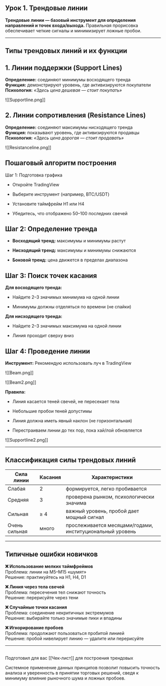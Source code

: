 ## Урок 1. Трендовые линии

**Трендовые линии — базовый инструмент для определения направлений и точек входа/выхода.** Правильная прорисовка обеспечивает четкие сигналы и минимизирует ложные пробои.

---
## Типы трендовых линий и их функции

## 1. Линии поддержки (Support Lines)

**Определение:** соединяют минимумы восходящего тренда  
**Функция:** демонстрируют уровень, где активизируются покупатели  
**Психология:** _«Здесь цена дешевая — стоит покупать»_

![[Supportline.png]]
## 2. Линии сопротивления (Resistance Lines)

**Определение:** соединяют максимумы нисходящего тренда  
**Функция:** показывают уровень, где активизируются продавцы  
**Психология:** _«Здесь цена дорогая — стоит продавать»_

![[Resistanceline.png]]
## Пошаговый алгоритм построения

Шаг 1: Подготовка графика

- Откройте TradingView
    
- Выберите инструмент (например, BTC/USDT)
    
- Установите таймфрейм H1 или H4
    
- Убедитесь, что отображено 50–100 последних свечей

## Шаг 2: Определение тренда

- **Восходящий тренд:** максимумы и минимумы растут
    
- **Нисходящий тренд:** максимумы и минимумы снижаются
    
- **Боковой тренд:** цена движется в пределах диапазона

## Шаг 3: Поиск точек касания

**Для восходящего тренда:**

- Найдите 2–3 значимых минимума на одной линии
    
- Минимумы должны отделяться по времени (не спайки)

**Для нисходящего тренда:**

- Найдите 2–3 значимых максимума на одной линии
    
- Линия проходит сверху вниз

## Шаг 4: Проведение линии

**Инструмент:** Рекомендую использовать луч в TradingView  

![[Beam.png]]

![[Beam2.png]]

**Правила:**

- Линия касается теней свечей, не пересекает тела
    
- Небольшие пробои теней допустимы
    
- Линия должна иметь явный наклон (не горизонтальная)
    
- Перестраиваем линии до тех пор, пока хай/лой обновляется

![[Supportline2.png]]

---
## Классификация силы трендовых линий

| Сила линии    | Касания | Характеристики                                            |
| ------------- | ------- | --------------------------------------------------------- |
| Слабая        | 2       | формируется, легко пробивается                            |
| Средняя       | 3       | проверена рынком, психологически значима                  |
| Сильная       | ≥ 4     | важный уровень, пробой дает мощный сигнал                 |
| Очень сильная | много   | прослеживается месяцами/годами, институциональный уровень |

---
## Типичные ошибки новичков

**❌ Использование мелких таймфреймов**  
Проблема: линии на M5–M15 «шумят»  
Решение: практикуйтесь на H1, H4, D1

**❌ Линия через тела свечей**  
Проблема: пересечения тел снижают точность  
Решение: перерисуйте через тени

**❌ Случайные точки касания**  
Проблема: соединение некритичных экстремумов  
Решение: выбирайте только значимые пики и впадины

**❌ Игнорирование пробоев**  
Проблема: продолжают пользоваться пробитой линией  
Решение: пробой нивелирует линию — удалите или перерисуйте

---
<br>
Подготовил для вас [[Чек-лист]] для построения трендовых

Системное применение данных принципов позволит повысить точность анализа и уверенность в принятии торговых решений, сведя к минимуму влияние рыночного шума и ложных пробоев.